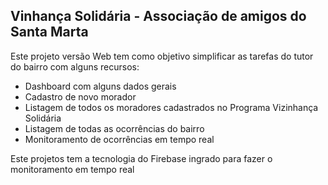 

## Vinhança Solidária - Associação de amigos do Santa Marta

Este projeto versão Web tem como objetivo simplificar as tarefas do tutor do bairro com alguns recursos:

- Dashboard com alguns dados gerais
- Cadastro de novo morador
- Listagem de todos os moradores cadastrados no Programa Vizinhança Solidária
- Listagem de todas as ocorrências do bairro
- Monitoramento de ocorrências em tempo real

Este projetos tem a tecnologia do Firebase ingrado para fazer o monitoramento em tempo real
